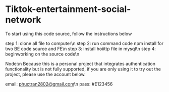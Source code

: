 # Tiktok-entertainment-social-network

To start using this code source, follow the instructions below

step 1: clone all file to computer\n
step 2: run command code npm install for two BE code source and FE\n
step 3: install hoiittp file in mysql\n
step 4: beginworking on the source code\n


Node:\n
Because this is a personal project that integrates authentication functionality but is not fully supported, if you are only using it to try out the project, please use the account below.

email: phuctran2802@gmail.com\n
pass: #E123456
